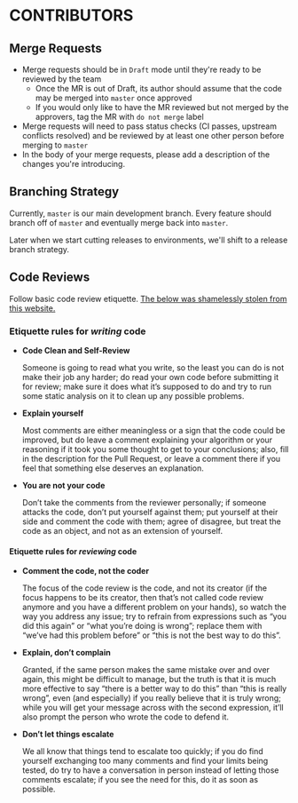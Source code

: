 # CONTRIBUTORS

## Merge Requests

- Merge requests should be in `Draft` mode until they're ready to be reviewed by the team
  - Once the MR is out of Draft, its author should assume that the code may be merged into `master` once approved
  - If you would only like to have the MR reviewed but not merged by the approvers, tag the MR with `do not merge` label
- Merge requests will need to pass status checks (CI passes, upstream conflicts resolved) and be reviewed by at least one other person before merging to `master`
- In the body of your merge requests, please add a description of the changes you're introducing.

## Branching Strategy

Currently, `master` is our main development branch. Every feature should branch off of `master` and eventually merge back into `master`.

Later when we start cutting releases to environments, we'll shift to a release branch strategy.

## Code Reviews

Follow basic code review etiquette. [The below was shamelessly stolen from this website.](https://blog.codacy.com/code-review-etiquette/)

### Etiquette rules for _writing_ code

- **Code Clean and Self-Review**

  Someone is going to read what you write, so the least you can do is not make their job any harder; do read your own code before submitting it for review; make sure it does what it’s supposed to do and try to run some static analysis on it to clean up any possible problems.

- **Explain yourself**

  Most comments are either meaningless or a sign that the code could be improved, but do leave a comment explaining your algorithm or your reasoning if it took you some thought to get to your conclusions; also, fill in the description for the Pull Request, or leave a comment there if you feel that something else deserves an explanation.

- **You are not your code**

  Don’t take the comments from the reviewer personally; if someone attacks the code, don’t put yourself against them; put yourself at their side and comment the code with them; agree of disagree, but treat the code as an object, and not as an extension of yourself.

#### Etiquette rules for _reviewing_ code

- **Comment the code, not the coder**

  The focus of the code review is the code, and not its creator (if the focus happens to be its creator, then that’s not called code review anymore and you have a different problem on your hands), so watch the way you address any issue; try to refrain from expressions such as “you did this again” or “what you’re doing is wrong”; replace them with “we’ve had this problem before” or “this is not the best way to do this”.

- **Explain, don’t complain**

  Granted, if the same person makes the same mistake over and over again, this might be difficult to manage, but the truth is that it is much more effective to say “there is a better way to do this” than “this is really wrong”, even (and especially) if you really believe that it is truly wrong; while you will get your message across with the second expression, it’ll also prompt the person who wrote the code to defend it.

- **Don’t let things escalate**

  We all know that things tend to escalate too quickly; if you do find yourself exchanging too many comments and find your limits being tested, do try to have a conversation in person instead of letting those comments escalate; if you see the need for this, do it as soon as possible.
